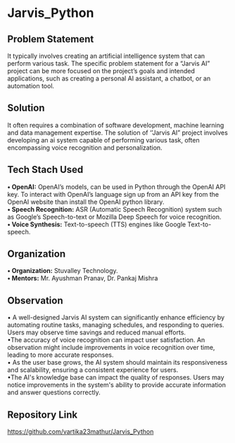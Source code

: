 # Jarvis_Python
## Problem Statement 
It typically involves creating an artificial intelligence system that can perform various task. The specific problem statement for a “Jarvis AI” project can be more focused on the project’s goals and intended applications, such as creating a personal AI assistant, a chatbot, or an automation tool.
## Solution 
It often requires a combination of software development, machine learning and data management expertise. The solution of ‘’Jarvis AI” project involves developing an ai system capable of performing various task, often encompassing voice recognition and personalization.
## Tech Stach Used
<b>•	OpenAI:</b> OpenAI’s models, can be used in Python through the OpenAI API key. To interact with OpenAI’s language sign up from an API key from the OpenAI website than install the OpenAI python library. <br>
<b>•	Speech Recognition:</b> ASR (Automatic Speech Recognition) system such as Google’s Speech-to-text or Mozilla Deep Speech for voice recognition. <br>
<b>•	Voice Synthesis:</b> Text-to-speech (TTS) engines like Google Text-to-speech.
## Organization
<b>•	Organization:</b> Stuvalley Technology.<br>
<b>• Mentors:</b> Mr. Ayushman Pranav, Dr. Pankaj Mishra
## Observation
•	A well-designed Jarvis AI system can significantly enhance efficiency by automating routine tasks, managing schedules, and responding to queries. Users may observe time savings and reduced manual efforts.<br>•The accuracy of voice recognition can impact user satisfaction. An observation might include improvements in voice recognition over time, leading to more accurate responses.<br>•	As the user base grows, the AI system should maintain its responsiveness and scalability, ensuring a consistent experience for users.<br>•The AI's knowledge base can impact the quality of responses. Users may notice improvements in the system's ability to provide accurate information and answer questions correctly.
## Repository Link 
https://github.com/vartika23mathur/Jarvis_Python



